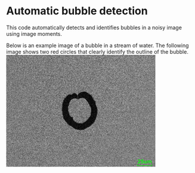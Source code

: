 # Automatic bubble detection
This code automatically detects and identifies bubbles in a noisy image using image moments.

Below is an example image of a bubble in a stream of water. The following image shows two red circles that clearly identify the outline of the bubble.
<img src="bubble.jpg" alt="Bubble in water" width="400" style="float:left"/>
